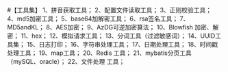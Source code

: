 #【工具集】
1、拼音获取工具；
2、配置文件读取工具；
3、正则校验工具；
4、md5加密工具；
5、base64加解密工具；
6、rsa签名工具；
7、MD5andKL；
8、AES加密；
9、AzDG可逆加密算法；
10、Blowfish 加密、解密；
11、hex；
12、模拟请求工具；
13、分词工具（过滤敏感词）；
14、UUID工具集；
15、日志打印；
16、字符串处理工具；
17、日期处理工具；
18、时间戳处理工具；
19、map工具；
20、Redis 工具；
21、mybatis分页工具（mySQL、oracle）；
22、文件处理 工具；